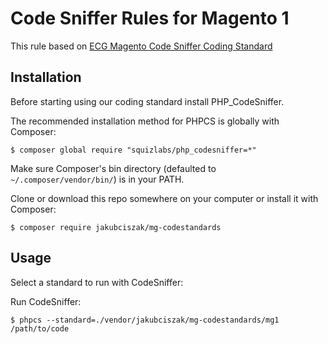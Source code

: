 # Code Sniffer Rules for Magento 1
This rule based on [ECG Magento Code Sniffer Coding Standard](https://github.com/magento-ecg/coding-standard)

## Installation
Before starting using our coding standard install PHP_CodeSniffer.

The recommended installation method for PHPCS is globally with Composer:

```
$ composer global require "squizlabs/php_codesniffer=*"
```

Make sure Composer's bin directory (defaulted to` ~/.composer/vendor/bin/`) is in your PATH.

Clone or download this repo somewhere on your computer or install it with Composer:

```
$ composer require jakubciszak/mg-codestandards
```

## Usage
Select a standard to run with CodeSniffer:

Run CodeSniffer:
```
$ phpcs --standard=./vendor/jakubciszak/mg-codestandards/mg1 /path/to/code
```
